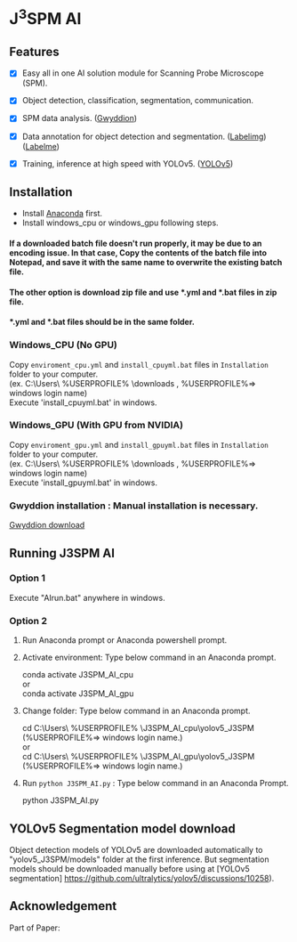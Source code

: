 # J<sup>3</sup>SPM AI

## Features

- [x] Easy all in one AI solution module for Scanning Probe Microscope (SPM).
- [x] Object detection, classification, segmentation, communication.
- [x] SPM data analysis. ([Gwyddion](https://gwyddion.net))
- [x] Data annotation for object detection and segmentation. ([Labelimg](https://github.com/HumanSignal/labelImg)) ([Labelme](https://github.com/labelmeai/labelme))
- [x] Training, inference at high speed with YOLOv5. ([YOLOv5](https://github.com/ultralytics/yolov5))


## Installation

- Install [Anaconda](https://www.anaconda.com/download/success) first.
- Install windows_cpu or windows_gpu following steps.

#### If a downloaded batch file doesn't run properly, it may be due to an encoding issue. In that case, Copy the contents of the batch file into Notepad, and save it with the same name to overwrite the existing batch file.
#### The other option is download zip file and use *.yml and *.bat files in zip file.

#### *.yml and *.bat files should be in the same folder.

### Windows_CPU (No GPU)

Copy `enviroment_cpu.yml` and `install_cpuyml.bat` files in `Installation` folder to your computer.  
(ex. C:\Users\ %USERPROFILE% \downloads , %USERPROFILE%=> windows login name)  
Execute 'install_cpuyml.bat' in windows.


### Windows_GPU (With GPU from NVIDIA)

Copy `enviroment_gpu.yml` and `install_gpuyml.bat` files in `Installation` folder to your computer.  
(ex. C:\Users\ %USERPROFILE% \downloads , %USERPROFILE%=> windows login name)  
Execute 'install_gpuyml.bat' in windows.

### Gwyddion installation : Manual installation is necessary.

[Gwyddion download](http://gwyddion.net/download.php)

## Running J3SPM AI
### Option 1
Execute "AIrun.bat" anywhere in windows.

### Option 2
1. Run Anaconda prompt or Anaconda powershell prompt.
2. Activate environment: Type below command in an Anaconda prompt.  
        
    conda activate J3SPM_AI_cpu  
    or  
    conda activate J3SPM_AI_gpu
3. Change folder:   Type below command in an Anaconda prompt.
   
   cd C:\Users\ %USERPROFILE% \J3SPM_AI_cpu\yolov5_J3SPM   (%USERPROFILE%=> windows login name.)  
   or  
   cd C:\Users\ %USERPROFILE% \J3SPM_AI_gpu\yolov5_J3SPM   (%USERPROFILE%=> windows login name.)  
    
4. Run `python J3SPM_AI.py` : Type below command in an Anaconda Prompt.
   
    python J3SPM_AI.py

## YOLOv5 Segmentation model download 
Object detection models of YOLOv5 are downloaded automatically to "yolov5_J3SPM/models" folder at the first inference.
But segmentation models should be downloaded manually before using at [YOLOv5 segmentation] https://github.com/ultralytics/yolov5/discussions/10258).

## Acknowledgement

Part of Paper: 
